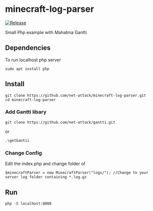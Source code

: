 
# minecraft-log-parser
[![Release][release-image]][releases]

Small Php example with Mahatma Gantti

## Dependencies
To run localhost php server
```
sudo apt install php
```
## Install
```
git clone https://github.com/net-attack/minecraft-log-parser.git
cd minecraft-log-parser
```


### Add Gantti libary
```
git clone https://github.com/net-attack/gantti.git
```
or
```
.\getGantii
```

### Change Config 

Edit the index.php and change folder of
```
$minecraftParser = new MinecraftParser("logs/"); //Change to your server log folder containing *.log.gz
```

## Run

```
php -S localhost:8000
```

[release-image]: https://img.shields.io/badge/build-passing-brightgreen
[releases]: https://github.com/net-attack/minecraft-log-parser/releases

